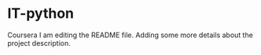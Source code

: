# IT-python
Coursera
I am editing the README file. Adding some more details about the project description.
